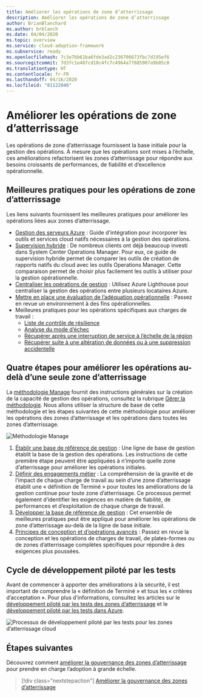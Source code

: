 ```yaml
---
title: Améliorer les opérations de zone d’atterrissage
description: Améliorer les opérations de zone d’atterrissage
author: BrianBlanchard
ms.author: brblanch
ms.date: 04/04/2020
ms.topic: overview
ms.service: cloud-adoption-framework
ms.subservice: ready
ms.openlocfilehash: 7c3e7bb61ba6fde3ad2c236706673fbc7d195ef6
ms.sourcegitcommit: 7d3fc1e407cd18c4fc7c4964a77885907a9b85c0
ms.translationtype: HT
ms.contentlocale: fr-FR
ms.lasthandoff: 04/16/2020
ms.locfileid: "81122046"
---
```

# <a name="improve-landing-zone-operations"></a>Améliorer les opérations de zone d’atterrissage

Les opérations de zone d’atterrissage fournissent la base initiale pour la gestion des opérations. À mesure que les opérations sont mises à l’échelle, ces améliorations refactorisent les zones d’atterrissage pour répondre aux besoins croissants de performances, de fiabilité et d’excellence opérationnelle.

## <a name="landing-zone-operations-best-practices"></a>Meilleures pratiques pour les opérations de zone d’atterrissage

Les liens suivants fournissent les meilleures pratiques pour améliorer les opérations liées aux zones d’atterrissage.

- [Gestion des serveurs Azure](../../manage/azure-server-management/index.md) : Guide d'intégration pour incorporer les outils et services cloud natifs nécessaires à la gestion des opérations.
- [Supervision hybride](../../manage/monitor/index.md) : De nombreux clients ont déjà beaucoup investi dans System Center Operations Manager. Pour eux, ce guide de supervision hybride permet de comparer les outils de création de rapports natifs du cloud avec les outils Operations Manager. Cette comparaison permet de choisir plus facilement les outils à utiliser pour la gestion opérationnelle.
- [Centraliser les opérations de gestion](../../manage/centralize-operations.md) : Utilisez Azure Lighthouse pour centraliser la gestion des opérations entre plusieurs locataires Azure.
- [Mettre en place une évaluation de l’adéquation opérationnelle](../../manage/operational-fitness-review.md) : Passez en revue un environnement à des fins opérationnelles.
- Meilleures pratiques pour les opérations spécifiques aux charges de travail :
  - [Liste de contrôle de résilience](https://docs.microsoft.com/azure/architecture/checklist/resiliency-per-service?toc=https://docs.microsoft.com/azure/cloud-adoption-framework/toc.json&bc=https://docs.microsoft.com/azure/cloud-adoption-framework/_bread/toc.json)
  - [Analyse du mode d’échec](https://docs.microsoft.com/azure/architecture/resiliency/failure-mode-analysis?toc=https://docs.microsoft.com/azure/cloud-adoption-framework/toc.json&bc=https://docs.microsoft.com/azure/cloud-adoption-framework/_bread/toc.json)
  - [Récupérer après une interruption de service à l’échelle de la région](https://docs.microsoft.com/azure/architecture/resiliency/recovery-loss-azure-region?toc=https://docs.microsoft.com/azure/cloud-adoption-framework/toc.json&bc=https://docs.microsoft.com/azure/cloud-adoption-framework/_bread/toc.json)
  - [Récupérer suite à une altération de données ou à une suppression accidentelle](https://docs.microsoft.com/azure/architecture/framework/resiliency/data-management?toc=https://docs.microsoft.com/azure/cloud-adoption-framework/toc.json&bc=https://docs.microsoft.com/azure/cloud-adoption-framework/_bread/toc.json)

## <a name="four-steps-to-improve-operations-beyond-a-single-landing-zone"></a>Quatre étapes pour améliorer les opérations au-delà d’une seule zone d’atterrissage

La [méthodologie Manage](../../manage/index.md) fournit des instructions générales sur la création de la capacité de gestion des opérations, consultez la rubrique [Gérer la méthodologie](../../manage/index.md). Nous allons utiliser la structure de base de cette méthodologie et les étapes suivantes de cette méthodologie pour améliorer les opérations des zones d’atterrissage et les opérations dans toutes les zones d’atterrissage.

![Méthodologie Manage](../../_images/manage/caf-manage.png)

1. [Établir une base de référence de gestion](../../manage/azure-server-management/index.md) : Une ligne de base de gestion établit la base de la gestion des opérations. Les instructions de cette première étape peuvent être appliquées à n’importe quelle zone d’atterrissage pour améliorer les opérations initiales.
2. [Définir des engagements métier](../../manage/considerations/business-alignment.md) : La compréhension de la gravité et de l’impact de chaque charge de travail au sein d’une zone d’atterrissage établit une « définition de Terminé » pour toutes les améliorations de la gestion continue pour toute zone d’atterrissage. Ce processus permet également d’identifier les exigences en matière de fiabilité, de performances et d’exploitation de chaque charge de travail.
3. [Développer la base de référence de gestion](../../manage/best-practices.md) : Cet ensemble de meilleures pratiques peut être appliqué pour améliorer les opérations de zone d’atterrissage au-delà de la ligne de base initiale.
4. [Principes de conception et d’opérations avancés](../../manage/design-principles.md) : Passez en revue la conception et les opérations de charges de travail, de plates-formes ou de zones d’atterrissage complètes spécifiques pour répondre à des exigences plus poussées.

## <a name="test-driven-development-cycle"></a>Cycle de développement piloté par les tests

Avant de commencer à apporter des améliorations à la sécurité, il est important de comprendre la « définition de Terminé » et tous les « critères d’acceptation ». Pour plus d’informations, consultez les articles sur le [développement piloté par les tests des zones d’atterrissage](./test-driven-development.md) et le [développement piloté par les tests dans Azure](./azure-test-driven-development.md).

![Processus de développement piloté par les tests pour les zones d’atterrissage cloud](../../_images/ready/test-driven-development-process.png)

## <a name="next-steps"></a>Étapes suivantes

Découvrez comment [améliorer la gouvernance des zones d’atterrissage](./landing-zone-governance.md) pour prendre en charge l’adoption à grande échelle.

> [!div class="nextstepaction"]
> [Améliorer la gouvernance des zones d’atterrissage](./landing-zone-governance.md)
